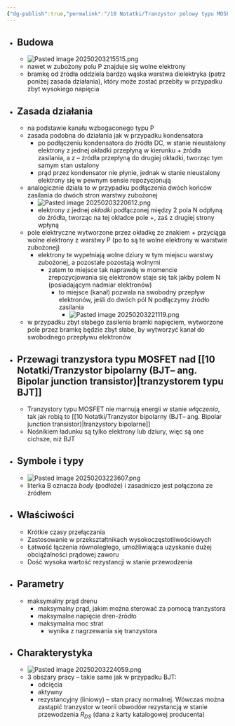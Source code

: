 ```yaml
---
{"dg-publish":true,"permalink":"/10 Notatki/Tranzystor polowy typu MOSFET/","tags":["wiedza/zettel"]}
---
```


* ## Budowa
	* ![Pasted image 20250203215515.png](/img/user/80%20Zasoby/Pasted%20image%2020250203215515.png)
	* nawet w zubożony polu P znajduje się wolne elektrony
	* bramkę od źródła oddziela bardzo wąska warstwa dielektryka (patrz poniżej zasada działania), który może zostać przebity w przypadku zbyt wysokiego napięcia
* ## Zasada działania
	* na podstawie kanału wzbogaconego typu P
	* zasada podobna do działania jak w przypadku kondensatora
		* po podłączeniu kondensatora do źródła DC, w stanie nieustalony elektrony z jednej okładki przepłyną w kierunku + źródła zasilania, a z – źródła przepłyną do drugiej okładki, tworząc tym samym stan ustalony
		* prąd przez kondensator nie płynie, jednak w stanie nieustalony elektrony się w pewnym sensie repozycjonują
	* analogicznie działa to w przypadku podłączenia dwóch końców zasilania do dwóch stron warstwy zubożonej
		* ![Pasted image 20250203220612.png](/img/user/80%20Zasoby/Pasted%20image%2020250203220612.png)
		* elektrony z jednej *okładki* podłączonej między 2 pola N odpłyną do źródła, tworząc na tej okładce pole +, zaś z drugiej strony wpłyną
	* pole elektryczne wytworzone przez okładkę ze znakiem + przyciąga wolne elektrony z warstwy P (po to są te wolne elektrony w warstwie zubożonej)
		* elektrony te wypełniają wolne dziury w tym miejscu warstwy zubożonej, a pozostałe pozostają wolnymi
			* zatem to miejsce tak naprawdę w momencie zrepozycjowania się elektronów staje się tak jakby polem N (posiadającym nadmiar elektronów)
				* to miejsce (kanał) pozwala na swobodny przepływ elektronów, jeśli do dwóch pól N podłączymy źródło zasilania
					* ![Pasted image 20250203221119.png](/img/user/80%20Zasoby/Pasted%20image%2020250203221119.png)
	* w przypadku zbyt słabego zasilenia bramki napięciem, wytworzone pole przez bramkę będzie zbyt słabe, by wytworzyć kanał do swobodnego przepływu elektronów
* ## Przewagi tranzystora typu MOSFET nad [[10 Notatki/Tranzystor bipolarny (BJT– ang. Bipolar junction transistor)\|tranzystorem typu BJT]]
	* Tranzystory typu MOSFET nie marnują energii w stanie *włączenia*, tak jak robią to [[10 Notatki/Tranzystor bipolarny (BJT– ang. Bipolar junction transistor)\|tranzystory bipolarne]]
	* Nośnikiem ładunku są tylko elektrony lub dziury, więc są one cichsze, niż BJT
* ## Symbole i typy
	* ![Pasted image 20250203223607.png](/img/user/80%20Zasoby/Pasted%20image%2020250203223607.png)
	* literka B oznacza *body* (podłoże) i zasadniczo jest połączona ze źródłem
* ## Właściwości
	* Krótkie czasy przełączania
	* Zastosowanie w przekształtnikach wysokoczęstotliwościowych
	* Łatwość łączenia równoległego, umożliwiająca uzyskanie dużej obciążalności prądowej zaworu
	* Dość wysoka wartość rezystancji w stanie przewodzenia
* ## Parametry
	* maksymalny prąd drenu
		* maksymalny prąd, jakim można sterować za pomocą tranzystora
		* maksymalne napięcie dren-źródło
		* maksymalna moc strat
			* wynika z nagrzewania się tranzystora
* ## Charakterystyka
	* ![Pasted image 20250203224059.png](/img/user/80%20Zasoby/Pasted%20image%2020250203224059.png)
	* 3 obszary pracy – takie same jak w przypadku BJT:
		* odcięcia
		* aktywny
		* rezystancyjny (liniowy) – stan pracy normalnej. Wówczas można zastąpić tranzystor w teorii obwodów rezystancją w stanie przewodzenia $R_{DS}$ (dana z karty katalogowej producenta)